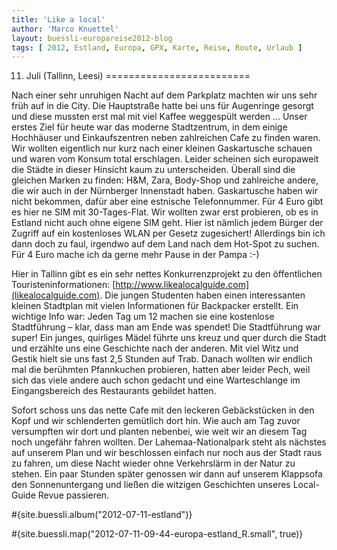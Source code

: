 ```yaml
---
title: 'Like a local'
author: 'Marco Knuettel'
layout: buessli-europareise2012-blog
tags: [ 2012, Estland, Europa, GPX, Karte, Reise, Route, Urlaub ]
---
```

11. Juli (Tallinn, Leesi)
=========================

Nach einer sehr unruhigen Nacht auf dem Parkplatz machten wir uns sehr früh auf in die City. Die Hauptstraße
hatte bei uns für Augenringe gesorgt und diese mussten erst mal mit viel Kaffee weggespült werden ... Unser
erstes Ziel für heute war das moderne Stadtzentrum, in dem einige Hochhäuser und Einkaufszentren neben 
zahlreichen Cafe zu finden waren. Wir wollten eigentlich nur kurz nach einer kleinen Gaskartusche schauen 
und waren vom Konsum total erschlagen. Leider scheinen sich europaweit die Städte in dieser Hinsicht kaum 
zu unterscheiden. Überall sind die gleichen Marken zu finden: H&amp;M, Zara, Body-Shop und zahlreiche andere, 
die wir auch in der Nürnberger Innenstadt haben. Gaskartusche haben wir nicht bekommen, dafür aber eine estnische 
Telefonnummer. Für 4 Euro gibt es hier ne SIM mit 30-Tages-Flat. Wir wollten zwar erst probieren, ob es in 
Estland nicht auch ohne eigene SIM geht. Hier ist nämlich jedem Bürger der Zugriff auf ein kostenloses WLAN 
per Gesetz zugesichert! Allerdings bin ich dann doch zu faul, irgendwo auf dem Land nach dem Hot-Spot zu suchen. 
Für 4 Euro mache ich da gerne mehr Pause in der Pampa :-)

Hier in Tallinn gibt es ein sehr nettes Konkurrenzprojekt zu den öffentlichen Touristeninformationen: 
[http://www.likealocalguide.com](likealocalguide.com). Die jungen Studenten haben einen interessanten 
kleinen Stadtplan mit vielen Informationen für Backpacker erstellt. Ein wichtige Info war: Jeden Tag um 
12 machen sie eine kostenlose Stadtführung – klar, dass man am Ende was spendet! Die Stadtführung war super! 
Ein junges, quirliges Mädel führte uns kreuz und quer durch die Stadt und erzählte uns eine Geschichte nach 
der anderen. Mit viel Witz und Gestik hielt sie uns fast 2,5 Stunden auf Trab. Danach wollten wir endlich 
mal die berühmten Pfannkuchen probieren, hatten aber leider Pech, weil sich das viele andere auch schon 
gedacht und eine Warteschlange im Eingangsbereich des Restaurants gebildet hatten.

Sofort schoss uns das nette Cafe mit den leckeren Gebäckstücken in den Kopf und wir schlenderten gemütlich 
dort hin. Wie auch am Tag zuvor versumpften wir dort und planten nebenbei, wie weit wir an diesem Tag noch 
ungefähr fahren wollten. Der Lahemaa-Nationalpark steht als nächstes auf unserem Plan und wir beschlossen 
einfach nur noch aus der Stadt raus zu fahren, um diese Nacht wieder ohne Verkehrslärm in der Natur zu stehen. 
Ein paar Stunden später genossen wir dann auf unserem Klappsofa den Sonnenuntergang und ließen die witzigen 
Geschichten unseres Local-Guide Revue passieren.

#{site.buessli.album("2012-07-11-estland")}

#{site.buessli.map("2012-07-11-09-44-europa-estland_R.small", true)}
